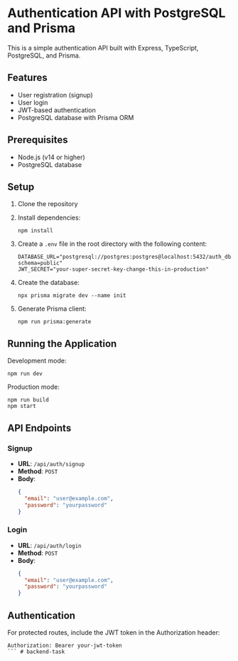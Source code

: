 # Authentication API with PostgreSQL and Prisma

This is a simple authentication API built with Express, TypeScript, PostgreSQL, and Prisma.

## Features

- User registration (signup)
- User login
- JWT-based authentication
- PostgreSQL database with Prisma ORM

## Prerequisites

- Node.js (v14 or higher)
- PostgreSQL database

## Setup

1. Clone the repository
2. Install dependencies:
   ```
   npm install
   ```

3. Create a `.env` file in the root directory with the following content:
   ```
   DATABASE_URL="postgresql://postgres:postgres@localhost:5432/auth_db?schema=public"
   JWT_SECRET="your-super-secret-key-change-this-in-production"
   ```

4. Create the database:
   ```
   npx prisma migrate dev --name init
   ```

5. Generate Prisma client:
   ```
   npm run prisma:generate
   ```

## Running the Application

Development mode:
```
npm run dev
```

Production mode:
```
npm run build
npm start
```

## API Endpoints

### Signup
- **URL**: `/api/auth/signup`
- **Method**: `POST`
- **Body**:
  ```json
  {
    "email": "user@example.com",
    "password": "yourpassword"
  }
  ```

### Login
- **URL**: `/api/auth/login`
- **Method**: `POST`
- **Body**:
  ```json
  {
    "email": "user@example.com",
    "password": "yourpassword"
  }
  ```

## Authentication

For protected routes, include the JWT token in the Authorization header:
```
Authorization: Bearer your-jwt-token
``` #   b a c k e n d - t a s k  
 
